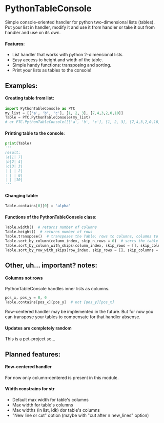 # PythonTableConsole
Simple console-oriented handler for python two-dimensional lists (tables). Put your list in handler,  modify it and use it from handler or take it out from handler and use on its own.
#### Features:
 - List handler that works with python 2-dimensional lists.
 - Easy access to height and width of the table.
 - Simple handy functions: transposing and sorting.
 - Print your lists as tables to the console!
## Examples:
#### Creating table from list:
```python
import PythonTableConsole as PTC
my_list = [['a', 'b', 'c'], [1, 2, 3], [7,4,3,2,0,10]]
Table = PTC.PythonTableConsole(my_list)
# or PTC.PythonTableConsole([['a', 'b', 'c'], [1, 2, 3], [7,4,3,2,0,10]])
```
#### Printing table to the console:
```python
print(Table)
'''
result:
|a|1| 7|
|b|2| 4|
|c|3| 3|
| | | 2|
| | | 0|
| | |10|
'''
```
#### Changing table:
```python
Table.contains[0][0] = 'alpha'
```
#### Functions of the PythonTableConsole class:
```python
Table.width()  # returns number of columns
Table.height()  # returns number of rows
Table.transpose()  # transposes the Table: rows to columns, columns to rows
Table.sort_by_column(column_index, skip_n_rows = 0)  # sorts the table (except first n rows) by specified column. MAY BE REMOVED IN THE FUTURE
Table.sort_by_column_with_skips(column_index, skip_rows = [], skip_columns = [], largest_at_the_top = True)  # sorts the table (except specified rows and columns) by the specified column.
Table.sort_by_row_with_skips(row_index, skip_rows = [], skip_columns = [], largest_at_the_top = True)  # sorts the table (except specified rows and columns) by the specified row.
```

## Other, uh... important? notes:
#### Columns not rows
PythonTableConsole handles inner lists as columns.
```python
pos_x, pos_y = 0, 0
Table.contains[pos_x][pos_y]  # not [pos_y][pos_x]
```
Row-centered handler may be implemented in the future. But for now you can transpose your tables to compensate for that handler absense.
#### Updates are completely random
This is a pet-project so...

## Planned features:
#### Row-centered handler
For now only column-centered is present in this module.
#### Width constrains for __str__
 - Default max width for table's columns
 - Max width for table's columns
 - Max widths (in list, idk) dor table's columns
 - "New line or cut" option (maybe with "cut after n new_lines" option)